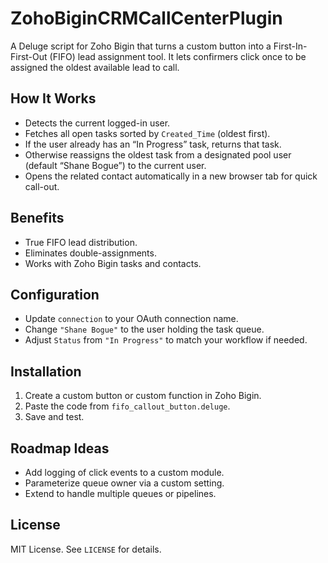 # ZohoBiginCRMCallCenterPlugin

A Deluge script for Zoho Bigin that turns a custom button into a First-In-First-Out (FIFO) lead assignment tool. It lets confirmers click once to be assigned the oldest available lead to call.

## How It Works
- Detects the current logged-in user.
- Fetches all open tasks sorted by `Created_Time` (oldest first).
- If the user already has an “In Progress” task, returns that task.
- Otherwise reassigns the oldest task from a designated pool user (default “Shane Bogue”) to the current user.
- Opens the related contact automatically in a new browser tab for quick call-out.

## Benefits
- True FIFO lead distribution.
- Eliminates double-assignments.
- Works with Zoho Bigin tasks and contacts.

## Configuration
- Update `connection` to your OAuth connection name.
- Change `"Shane Bogue"` to the user holding the task queue.
- Adjust `Status` from `"In Progress"` to match your workflow if needed.

## Installation
1. Create a custom button or custom function in Zoho Bigin.
2. Paste the code from `fifo_callout_button.deluge`.
3. Save and test.

## Roadmap Ideas
- Add logging of click events to a custom module.
- Parameterize queue owner via a custom setting.
- Extend to handle multiple queues or pipelines.

## License
MIT License. See `LICENSE` for details.
